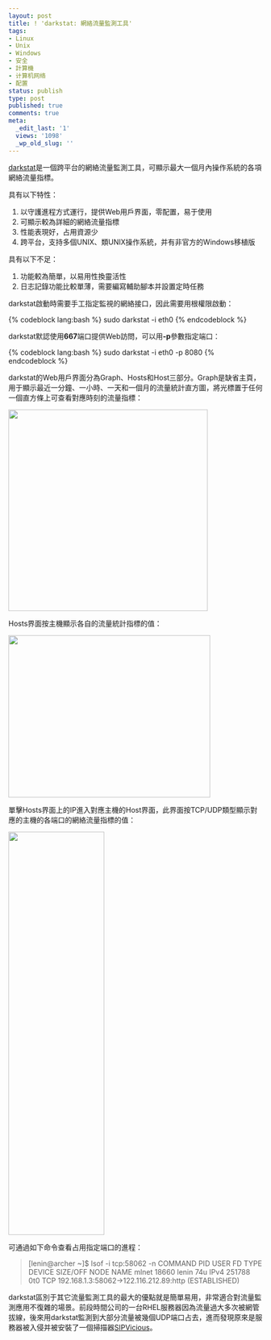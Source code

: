 ```yaml
---
layout: post
title: ! 'darkstat: 網絡流量監測工具'
tags:
- Linux
- Unix
- Windows
- 安全
- 計算機
- 计算机网络
- 配置
status: publish
type: post
published: true
comments: true
meta:
  _edit_last: '1'
  views: '1098'
  _wp_old_slug: ''
---
```

<a href="http://dmr.ath.cx/net/darkstat/">darkstat</a>是一個跨平台的網絡流量監測工具，可顯示最大一個月內操作系統的各項網絡流量指標。

具有以下特性：

<ol>
	<li>以守護進程方式運行，提供Web用戶界面，零配置，易于使用</li>
	<li>可顯示較為詳細的網絡流量指標</li>
	<li>性能表現好，占用資源少</li>
	<li>跨平台，支持多個UNIX、類UNIX操作系統，并有非官方的Windows移植版</li>
</ol>

具有以下不足：

<ol>
	<li>功能較為簡單，以易用性換靈活性</li>
	<li>日志記錄功能比較單薄，需要編寫輔助腳本并設置定時任務</li>
</ol>

darkstat啟動時需要手工指定監視的網絡接口，因此需要用根權限啟動：

{% codeblock lang:bash %}
sudo darkstat -i eth0
{% endcodeblock %}

darkstat默認使用<strong>667</strong>端口提供Web訪問，可以用<strong>-p</strong>參數指定端口：

{% codeblock lang:bash %}
sudo darkstat -i eth0 -p 8080
{% endcodeblock %}

darkstat的Web用戶界面分為Graph、Hosts和Host三部分。Graph是缺省主頁，用于顯示最近一分鐘、一小時、一天和一個月的流量統計直方圖，將光標置于任何一個直方條上可查看對應時刻的流量指標：

<a href="http://picasaweb.google.com/lh/photo/NAB3_2TtnezdM45HoNd5pQ?feat=embedwebsite"><img src="http://lh4.ggpht.com/_ceUJ_lBTHzc/TRcCUWqnF0I/AAAAAAAABhs/wLRQb3rvHW8/s400/darkstat-graphs.png" height="400" width="395" /></a>

Hosts界面按主機顯示各自的流量統計指標的值：

<a href="http://picasaweb.google.com/lh/photo/kG1J2j2eecaLUnhDL-fArA?feat=embedwebsite"><img src="http://lh4.ggpht.com/_ceUJ_lBTHzc/TRcCUXxnsMI/AAAAAAAABhw/ri5OsbqPdmc/s400/darkstat-hosts.png" height="322" width="400" /></a>

單擊Hosts界面上的IP進入對應主機的Host界面，此界面按TCP/UDP類型顯示對應的主機的各端口的網絡流量指標的值：

<a href="http://picasaweb.google.com/lh/photo/XBNQWty4lp63OWwyAFm_BA?feat=embedwebsite"><img src="http://lh3.ggpht.com/_ceUJ_lBTHzc/TRcCUn6lg_I/AAAAAAAABh0/6Aj0hArzIYk/s800/darkstat-host.png" height="800" width="190" /></a>

可通過如下命令查看占用指定端口的進程：

<blockquote>
[lenin@archer ~]$ lsof -i tcp:58062 -n
COMMAND   PID  USER   FD   TYPE DEVICE SIZE/OFF NODE NAME
mlnet   18660 lenin   74u  IPv4 251788      0t0  TCP 192.168.1.3:58062->122.116.212.89:http (ESTABLISHED)
</blockquote>

darkstat區別于其它流量監測工具的最大的優點就是簡單易用，非常適合對流量監測應用不復雜的場景。前段時間公司的一台RHEL服務器因為流量過大多次被網管拔線，後來用darkstat監測到大部分流量被幾個UDP端口占去，進而發現原來是服務器被入侵并被安裝了一個掃描器<a href="http://code.google.com/p/sipvicious/">SIPVicious</a>。
